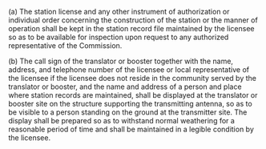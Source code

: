(a) The station license and any other instrument of authorization or individual order concerning the construction of the station or the manner of operation shall be kept in the station record file maintained by the licensee so as to be available for inspection upon request to any authorized representative of the Commission.

(b) The call sign of the translator or booster together with the name, address, and telephone number of the licensee or local representative of the licensee if the licensee does not reside in the community served by the translator or booster, and the name and address of a person and place where station records are maintained, shall be displayed at the translator or booster site on the structure supporting the transmitting antenna, so as to be visible to a person standing on the ground at the transmitter site. The display shall be prepared so as to withstand normal weathering for a reasonable period of time and shall be maintained in a legible condition by the licensee.

